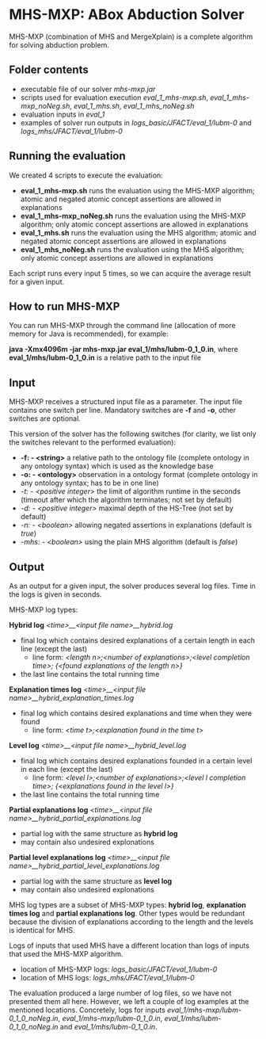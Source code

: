 # MHS-MXP: ABox Abduction Solver 

MHS-MXP (combination of MHS and MergeXplain) is a complete algorithm for solving abduction problem.

## Folder contents
* executable file of our solver *mhs-mxp.jar*
* scripts used for evaluation execution *eval_1_mhs-mxp.sh*, *eval_1_mhs-mxp_noNeg.sh*, *eval_1_mhs.sh*, *eval_1_mhs_noNeg.sh*
* evaluation inputs in *eval_1*
* examples of solver run outputs in *logs_basic/JFACT/eval_1/lubm-0* and *logs_mhs/JFACT/eval_1/lubm-0*

## Running the evaluation
We created 4 scripts to execute the evaluation:
* **eval_1_mhs-mxp.sh** runs the evaluation using the MHS-MXP algorithm; atomic and negated atomic concept assertions are allowed in explanations
* **eval_1_mhs-mxp_noNeg.sh** runs the evaluation using the MHS-MXP algorithm; only atomic concept assertions are allowed in explanations
* **eval_1_mhs.sh** runs the evaluation using the MHS algorithm; atomic and negated atomic concept assertions are allowed in explanations
* **eval_1_mhs_noNeg.sh** runs the evaluation using the MHS algorithm; only atomic concept assertions are allowed in explanations

Each script runs every input 5 times, so we can acquire the average result for a given input. 

## How to run MHS-MXP
You can run MHS-MXP through the command line (allocation of more memory for Java is recommended), for example:

**java -Xmx4096m -jar mhs-mxp.jar eval_1/mhs/lubm-0_1_0.in**, where **eval_1/mhs/lubm-0_1_0.in** is a relative path to the input file

## Input
MHS-MXP receives a structured input file as a parameter. The input file contains one switch per line. Mandatory switches are **-f** and **-o**, other switches are optional.

This version of the solver has the following switches (for clarity, we list only the switches relevant to the performed evaluation):
* **-f: - \<string\>**   a relative path to the ontology file (complete ontology in any ontology syntax) which is used as the knowledge base
* **-o: - \<ontology\>** observation in a ontology format (complete ontology in any ontology syntax; has to be in one line)
* *-t: - \<positive integer\>*   the limit of algorithm runtime in the seconds (timeout after which the algorithm terminates; not set by default)
* *-d: - \<positive integer\>*   maximal depth of the HS-Tree (not set by default) 
* *-n: - \<boolean\>*   allowing negated assertions in explanations (default is *true*)
* *-mhs: - \<boolean\>*   using the plain MHS algorithm (default is *false*)

## Output
As an output for a given input, the solver produces several log files. Time in the logs is given in seconds.

MHS-MXP log types:

**Hybrid log**
*\<time\>__\<input file name\>__hybrid.log*

* final log which contains desired explanations of a certain length in each line (except the last)
  * line form: *\<length n\>;\<number of explanations\>;\<level completion time\>; {\<found explanations of the length n\>}*
* the last line contains the total running time

**Explanation times log**
*\<time\>__\<input file name\>__hybrid_explanation_times.log*

* final log which contains desired explanations and time when they were found
  * line form: *\<time t\>;\<explanation found in the time t\>*

**Level log**
*\<time\>__\<input file name\>__hybrid_level.log*

* final log which contains desired explanations founded in a certain level in each line (except the last)
  * line form: *\<level l\>;\<number of explanations\>;\<level l completion time\>; {\<explanations found in the level l\>}*
* the last line contains the total running time

**Partial explanations log**
*\<time\>__\<input file name\>__hybrid_partial_explanations.log*

* partial log with the same structure as **hybrid log**
* may contain also undesired explonations 

**Partial level explanations log**
*\<time\>__\<input file name\>__hybrid_partial_level_explanations.log*

* partial log with the same structure as **level log**
* may contain also undesired explonations 

MHS log types are a subset of MHS-MXP types: **hybrid log**, **explanation times log** and **partial explanations log**. Other types would be redundant because the division of explanations according to the length and the levels is identical for MHS.

Logs of inputs that used MHS have a different location than logs of inputs that used the MHS-MXP algorithm.
* location of MHS-MXP logs: *logs_basic/JFACT/eval_1/lubm-0*
* location of MHS logs: *logs_mhs/JFACT/eval_1/lubm-0*

The evaluation produced a large number of log files, so we have not presented them all here. 
However, we left a couple of log examples at the mentioned locations. Concretely, logs for inputs *eval_1/mhs-mxp/lubm-0_1_0_noNeg.in*, *eval_1/mhs-mxp/lubm-0_1_0.in*, *eval_1/mhs/lubm-0_1_0_noNeg.in* and *eval_1/mhs/lubm-0_1_0.in*.
